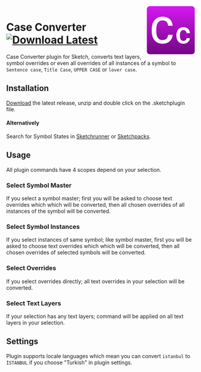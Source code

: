 <img src="https://github.com/ozgurgunes/Sketch-Case-Converter/blob/master/assets/icon.png?raw=true" alt="Sketch Case Converter" width="128" align="right" />

# Case Converter  [![Download Latest][image]][link]

[image]: https://img.shields.io/github/release/ozgurgunes/Sketch-Case-Converter.svg?label=Download
[link]: https://github.com/ozgurgunes/Sketch-Case-Converter/releases/latest/download/case-converter.sketchplugin.zip

Case Converter plugin for Sketch, converts text layers, symbol overrides or even all overrides of all instances of a symbol to `Sentence case`, `Title Case`, `UPPER CASE` or `lover case`.

## Installation

[Download][link] the latest release, unzip and double click on the .sketchplugin file.

#### Alternatively

Search for Symbol States in [Sketchrunner](http://sketchrunner.com/) or [Sketchpacks](https://sketchpacks.com/).

## Usage

All plugin commands have 4 scopes depend on your selection.

### Select Symbol Master

If you select a symbol master; first you will be asked to choose text overrides which which will be converted, then all chosen overrides of all instances of the symbol will be converted.

### Select Symbol Instances

If you select instances of same symbol; like symbol master, first you will be asked to choose text overrides which which will be converted, then all chosen overrides of selected symbols will be converted.

### Select Overrides

If you select overrides directly; all text overrides in your selection will be converted.

### Select Text Layers

If your selection has any text layers; command will be applied on all text layers in your selection.

## Settings

Plugin supports locale languages which mean you can convert `istanbul` to `İSTANBUL` if you choose "Turkish" in plugin settings.
